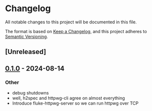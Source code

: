 # Changelog
All notable changes to this project will be documented in this file.

The format is based on [Keep a Changelog](https://keepachangelog.com/en/1.0.0/),
and this project adheres to [Semantic Versioning](https://semver.org/spec/v2.0.0.html).

## [Unreleased]

## [0.1.0](https://github.com/bearcove/fluke/releases/tag/fluke-httpwg-server-v0.1.0) - 2024-08-14

### Other
- debug shutdowns
- well, h2spec and httpwg-cli agree on almost everything
- Introduce fluke-httpwg-server so we can run httpwg over TCP
